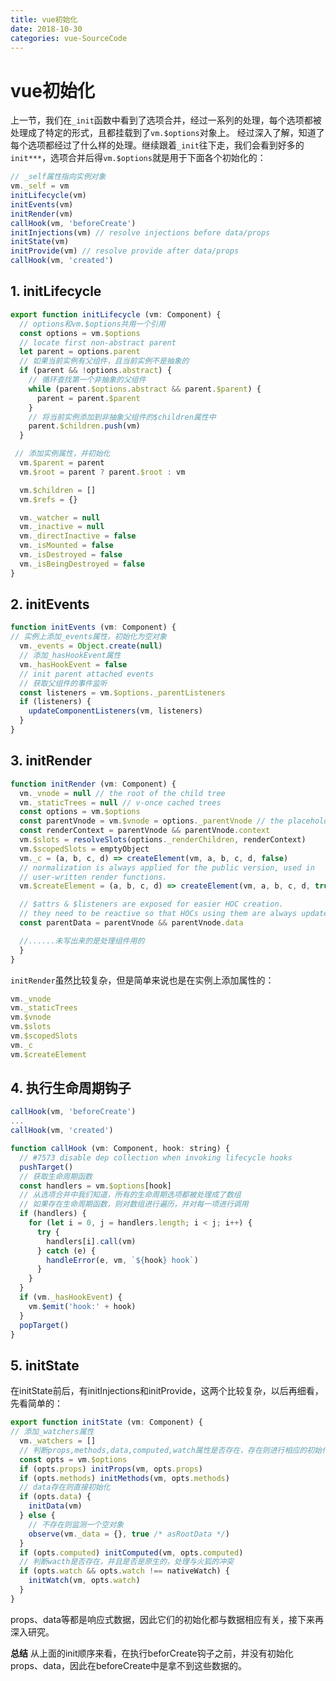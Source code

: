 ```yaml
---
title: vue初始化
date: 2018-10-30
categories: vue-SourceCode
---
```


# vue初始化
上一节，我们在`_init`函数中看到了选项合并，经过一系列的处理，每个选项都被处理成了特定的形式，且都挂载到了`vm.$options`对象上。
经过深入了解，知道了每个选项都经过了什么样的处理。继续跟着`_init`往下走，我们会看到好多的`init***`，选项合并后得`vm.$options`就是用于下面各个初始化的：

```js
// _self属性指向实例对象
vm._self = vm
initLifecycle(vm)
initEvents(vm)
initRender(vm)
callHook(vm, 'beforeCreate')
initInjections(vm) // resolve injections before data/props
initState(vm)
initProvide(vm) // resolve provide after data/props
callHook(vm, 'created')
```

## 1. initLifecycle

```js
export function initLifecycle (vm: Component) {
  // options和vm.$options共用一个引用
  const options = vm.$options
  // locate first non-abstract parent
  let parent = options.parent
  // 如果当前实例有父组件，且当前实例不是抽象的
  if (parent && !options.abstract) {
  	// 循环查找第一个非抽象的父组件
    while (parent.$options.abstract && parent.$parent) {
      parent = parent.$parent
    }
    // 将当前实例添加到非抽象父组件的$children属性中
    parent.$children.push(vm)
  }

 // 添加实例属性，并初始化
  vm.$parent = parent
  vm.$root = parent ? parent.$root : vm

  vm.$children = []
  vm.$refs = {}

  vm._watcher = null
  vm._inactive = null
  vm._directInactive = false
  vm._isMounted = false
  vm._isDestroyed = false
  vm._isBeingDestroyed = false
}
```

## 2. initEvents

```js
function initEvents (vm: Component) {
// 实例上添加_events属性，初始化为空对象
  vm._events = Object.create(null)
  // 添加_hasHookEvent属性
  vm._hasHookEvent = false
  // init parent attached events
  // 获取父组件的事件监听
  const listeners = vm.$options._parentListeners
  if (listeners) {
    updateComponentListeners(vm, listeners)
  }
}
```

## 3. initRender

```js
function initRender (vm: Component) {
  vm._vnode = null // the root of the child tree
  vm._staticTrees = null // v-once cached trees
  const options = vm.$options
  const parentVnode = vm.$vnode = options._parentVnode // the placeholder node in parent tree
  const renderContext = parentVnode && parentVnode.context
  vm.$slots = resolveSlots(options._renderChildren, renderContext)
  vm.$scopedSlots = emptyObject
  vm._c = (a, b, c, d) => createElement(vm, a, b, c, d, false)
  // normalization is always applied for the public version, used in
  // user-written render functions.
  vm.$createElement = (a, b, c, d) => createElement(vm, a, b, c, d, true)

  // $attrs & $listeners are exposed for easier HOC creation.
  // they need to be reactive so that HOCs using them are always updated
  const parentData = parentVnode && parentVnode.data

  //......未写出来的是处理组件用的
  }
}
```

`initRender`虽然比较复杂，但是简单来说也是在实例上添加属性的：
```js
vm._vnode
vm._staticTrees
vm.$vnode
vm.$slots
vm.$scopedSlots
vm._c
vm.$createElement
```

## 4. 执行生命周期钩子

```js
callHook(vm, 'beforeCreate')
...
callHook(vm, 'created')
```

```js
function callHook (vm: Component, hook: string) {
  // #7573 disable dep collection when invoking lifecycle hooks
  pushTarget()
  // 获取生命周期函数
  const handlers = vm.$options[hook]
  // 从选项合并中我们知道，所有的生命周期选项都被处理成了数组
  // 如果存在生命周期函数，则对数组进行遍历，并对每一项进行调用
  if (handlers) {
    for (let i = 0, j = handlers.length; i < j; i++) {
      try {
        handlers[i].call(vm)
      } catch (e) {
        handleError(e, vm, `${hook} hook`)
      }
    }
  }
  if (vm._hasHookEvent) {
    vm.$emit('hook:' + hook)
  }
  popTarget()
}
```

## 5. initState
在initState前后，有initInjections和initProvide，这两个比较复杂，以后再细看，先看简单的：
```js
export function initState (vm: Component) {
// 添加_watchers属性
  vm._watchers = []
  // 判断props,methods,data,computed,watch属性是否存在，存在则进行相应的初始化
  const opts = vm.$options
  if (opts.props) initProps(vm, opts.props)
  if (opts.methods) initMethods(vm, opts.methods)
  // data存在则直接初始化
  if (opts.data) {
    initData(vm)
  } else {
  	// 不存在则监测一个空对象
    observe(vm._data = {}, true /* asRootData */)
  }
  if (opts.computed) initComputed(vm, opts.computed)
  // 判断wacth是否存在，并且是否是原生的，处理与火狐的冲突
  if (opts.watch && opts.watch !== nativeWatch) {
    initWatch(vm, opts.watch)
  }
}
```

props、data等都是响应式数据，因此它们的初始化都与数据相应有关，接下来再深入研究。

**总结**
从上面的init顺序来看，在执行beforCreate钩子之前，并没有初始化props、data，因此在beforeCreate中是拿不到这些数据的。






















